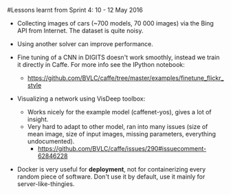 #Lessons learnt from Sprint 4: 10 - 12 May 2016

* Collecting images of cars (~700 models, 70 000 images) via the Bing API from Internet. The dataset is quite noisy.
* Using another solver can improve performance.

* Fine tuning of a CNN in DIGITS doesn't work smoothly, instead we train it directly in Caffe. For more info see the IPython notebook:
   * https://github.com/BVLC/caffe/tree/master/examples/finetune_flickr_style

* Visualizing a network using VisDeep toolbox:
    * Works nicely for the example model (caffenet-yos), gives a lot of insight.
    * Very hard to adapt to other model, ran into many issues (size of mean image, size of input images, missing parameters, everything undocumented).
         * https://github.com/BVLC/caffe/issues/290#issuecomment-62846228
         
* Docker is very useful for **deployment**, not for containerizing every random piece of software. Don't use it by default, use it mainly for server-like-thingies.
